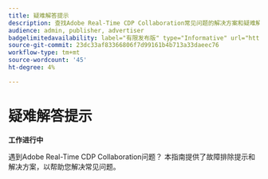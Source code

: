 ```yaml
---
title: 疑难解答提示
description: 查找Adobe Real-Time CDP Collaboration常见问题的解决方案和疑难解答提示
audience: admin, publisher, advertiser
badgelimitedavailability: label="有限发布版" type="Informative" url="https://helpx.adobe.com/cn/legal/product-descriptions/real-time-customer-data-platform-collaboration.html newtab=true"
source-git-commit: 23dc33af83366806f7d99161b4b713a33daeec76
workflow-type: tm+mt
source-wordcount: '45'
ht-degree: 4%

---
```



# 疑难解答提示

**工作进行中**

遇到Adobe Real-Time CDP Collaboration问题？ 本指南提供了故障排除提示和解决方案，以帮助您解决常见问题。
